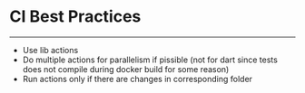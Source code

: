 # CI Best Practices

___

- Use lib actions
- Do multiple actions for parallelism if pissible (not for dart since tests does not compile during docker build for some reason)
- Run actions only if there are changes in corresponding folder
